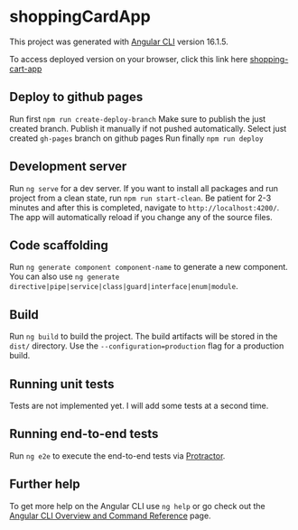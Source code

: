 # shoppingCardApp

This project was generated with [Angular CLI](https://github.com/angular/angular-cli) version 16.1.5.

To access deployed version on your browser, click this link here [shopping-cart-app](https://denisshtupa.github.io/shopping-cart-app/shopping-cart)

## Deploy to github pages
Run first `npm run create-deploy-branch`
Make sure to publish the just created branch. Publish it manually if not pushed automatically.
Select just created `gh-pages` branch on github pages
Run finally `npm run deploy`

## Development server

Run `ng serve` for a dev server. If you want to install all packages and run project from a clean state, run `npm run start-clean`. Be patient for 2-3 minutes and after this is completed, navigate to `http://localhost:4200/`. The app will automatically reload if you change any of the source files.

## Code scaffolding

Run `ng generate component component-name` to generate a new component. You can also use `ng generate directive|pipe|service|class|guard|interface|enum|module`.

## Build

Run `ng build` to build the project. The build artifacts will be stored in the `dist/` directory. Use the `--configuration=production` flag for a production build.

## Running unit tests

Tests are not implemented yet. I will add some tests at a second time. 

## Running end-to-end tests

Run `ng e2e` to execute the end-to-end tests via [Protractor](http://www.protractortest.org/).

## Further help

To get more help on the Angular CLI use `ng help` or go check out the [Angular CLI Overview and Command Reference](https://angular.io/cli) page.
